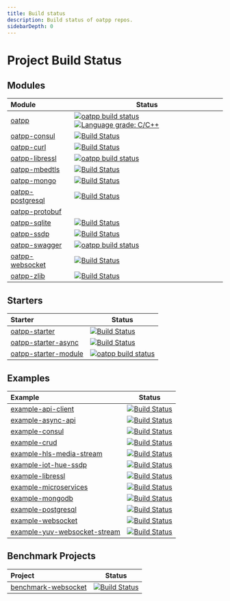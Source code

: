 ```yaml
---
title: Build status
description: Build status of oatpp repos.
sidebarDepth: 0
---
```


# Project Build Status <seo/>

## Modules

|Module|Status|
|:-----|------|
|[oatpp](https://github.com/oatpp/oatpp)|[![oatpp build status](https://dev.azure.com/lganzzzo/lganzzzo/_apis/build/status/oatpp.oatpp)](https://dev.azure.com/lganzzzo/lganzzzo/_build/latest?definitionId=1&branchName=master) [![Language grade: C/C++](https://img.shields.io/lgtm/grade/cpp/g/oatpp/oatpp.svg?logo=lgtm&logoWidth=18)](https://lgtm.com/projects/g/oatpp/oatpp/context:cpp)|
|[oatpp-consul](https://github.com/oatpp/oatpp-consul)|[![Build Status](https://dev.azure.com/lganzzzo/lganzzzo/_apis/build/status/oatpp.oatpp-consul?branchName=master)](https://dev.azure.com/lganzzzo/lganzzzo/_build/latest?definitionId=7&branchName=master)|
|[oatpp-curl](https://github.com/oatpp/oatpp-curl)|[![Build Status](https://dev.azure.com/lganzzzo/lganzzzo/_apis/build/status/oatpp.oatpp-curl?branchName=master)](https://dev.azure.com/lganzzzo/lganzzzo/_build/latest?definitionId=5&branchName=master)|
|[oatpp-libressl](https://github.com/oatpp/oatpp-libressl)|[![oatpp build status](https://dev.azure.com/lganzzzo/lganzzzo/_apis/build/status/oatpp.oatpp-libressl)](https://dev.azure.com/lganzzzo/lganzzzo/_build/latest?definitionId=3&branchName=master)|
|[oatpp-mbedtls](https://github.com/oatpp/oatpp-mbedtls)|[![Build Status](https://dev.azure.com/lganzzzo/lganzzzo/_apis/build/status/oatpp.oatpp-mbedtls?branchName=master)](https://dev.azure.com/lganzzzo/lganzzzo/_build/latest?definitionId=18&branchName=master)|
|[oatpp-mongo](https://github.com/oatpp/oatpp-mongo)|[![Build Status](https://dev.azure.com/lganzzzo/lganzzzo/_apis/build/status/oatpp.oatpp-mongo?branchName=master)](https://dev.azure.com/lganzzzo/lganzzzo/_build/latest?definitionId=26&branchName=master)|
|[oatpp-postgresql](https://github.com/oatpp/oatpp-postgresql)|[![Build Status](https://dev.azure.com/lganzzzo/lganzzzo/_apis/build/status/oatpp.oatpp-postgresql?branchName=master)](https://dev.azure.com/lganzzzo/lganzzzo/_build/latest?definitionId=31&branchName=master)|
|[oatpp-protobuf](https://github.com/oatpp/oatpp-protobuf)||
|[oatpp-sqlite](https://github.com/oatpp/oatpp-sqlite)|[![Build Status](https://dev.azure.com/lganzzzo/lganzzzo/_apis/build/status/oatpp.oatpp-sqlite?branchName=master)](https://dev.azure.com/lganzzzo/lganzzzo/_build/latest?definitionId=30&branchName=master)|
|[oatpp-ssdp](https://github.com/oatpp/oatpp-ssdp)|[![Build Status](https://dev.azure.com/lganzzzo/lganzzzo/_apis/build/status/oatpp.oatpp-ssdp?branchName=master)](https://dev.azure.com/lganzzzo/lganzzzo/_build/latest?definitionId=28&branchName=master)|
|[oatpp-swagger](https://github.com/oatpp/oatpp-swagger)|[![oatpp build status](https://dev.azure.com/lganzzzo/lganzzzo/_apis/build/status/oatpp.oatpp-swagger)](https://dev.azure.com/lganzzzo/lganzzzo/_build/latest?definitionId=2&branchName=master)|
|[oatpp-websocket](https://github.com/oatpp/oatpp-websocket)|[![Build Status](https://dev.azure.com/lganzzzo/lganzzzo/_apis/build/status/oatpp.oatpp-websocket?branchName=master)](https://dev.azure.com/lganzzzo/lganzzzo/_build/latest?definitionId=6&branchName=master)|
|[oatpp-zlib](https://github.com/oatpp/oatpp-zlib)|[![Build Status](https://dev.azure.com/lganzzzo/lganzzzo/_apis/build/status/oatpp.oatpp-zlib?branchName=master)](https://dev.azure.com/lganzzzo/lganzzzo/_build/latest?definitionId=23&branchName=master)|

## Starters

|Starter|Status|
|:------|------|
|[oatpp-starter](https://github.com/oatpp/oatpp-starter)|[![Build Status](https://dev.azure.com/lganzzzo/lganzzzo/_apis/build/status/oatpp.oatpp-starter?branchName=master)](https://dev.azure.com/lganzzzo/lganzzzo/_build/latest?definitionId=10&branchName=master)|
|[oatpp-starter-async](https://github.com/oatpp/oatpp-starter-async)|[![Build Status](https://dev.azure.com/lganzzzo/lganzzzo/_apis/build/status/oatpp.oatpp-starter-async?branchName=master)](https://dev.azure.com/lganzzzo/lganzzzo/_build/latest?definitionId=11&branchName=master)|
|[oatpp-starter-module](https://github.com/oatpp/oatpp-starter-module)|[![oatpp build status](https://dev.azure.com/lganzzzo/lganzzzo/_apis/build/status/oatpp.oatpp-starter-module)](https://dev.azure.com/lganzzzo/lganzzzo/_build/latest?definitionId=4&branchName=master)|

## Examples

|Example|Status|
|:------|------|
|[example-api-client](https://github.com/oatpp/example-api-client)|[![Build Status](https://dev.azure.com/lganzzzo/lganzzzo/_apis/build/status/oatpp.example-api-client?branchName=master)](https://dev.azure.com/lganzzzo/lganzzzo/_build/latest?definitionId=14&branchName=master)|
|[example-async-api](https://github.com/oatpp/example-async-api)|[![Build Status](https://dev.azure.com/lganzzzo/lganzzzo/_apis/build/status/oatpp.example-async-api?branchName=master)](https://dev.azure.com/lganzzzo/lganzzzo/_build/latest?definitionId=16&branchName=master)|
|[example-consul](https://github.com/oatpp/example-consul)|[![Build Status](https://dev.azure.com/lganzzzo/lganzzzo/_apis/build/status/oatpp.example-consul?branchName=master)](https://dev.azure.com/lganzzzo/lganzzzo/_build/latest?definitionId=15&branchName=master)|
|[example-crud](https://github.com/oatpp/example-crud)|[![Build Status](https://dev.azure.com/lganzzzo/lganzzzo/_apis/build/status/oatpp.example-crud?branchName=master)](https://dev.azure.com/lganzzzo/lganzzzo/_build/latest?definitionId=9&branchName=master)|
|[example-hls-media-stream](https://github.com/oatpp/example-hls-media-stream)|[![Build Status](https://dev.azure.com/lganzzzo/lganzzzo/_apis/build/status/oatpp.example-hls-media-stream?branchName=master)](https://dev.azure.com/lganzzzo/lganzzzo/_build/latest?definitionId=12&branchName=master)|
|[example-iot-hue-ssdp](https://github.com/oatpp/example-iot-hue-ssdp)|[![Build Status](https://dev.azure.com/lganzzzo/lganzzzo/_apis/build/status/oatpp.example-iot-hue-ssdp?branchName=master)](https://dev.azure.com/lganzzzo/lganzzzo/_build/latest?definitionId=29&branchName=master)|
|[example-libressl](https://github.com/oatpp/example-libressl)|[![Build Status](https://dev.azure.com/lganzzzo/lganzzzo/_apis/build/status/oatpp.example-libressl?branchName=master)](https://dev.azure.com/lganzzzo/lganzzzo/_build/latest?definitionId=13&branchName=master)|
|[example-microservices](https://github.com/oatpp/example-microservices)|[![Build Status](https://dev.azure.com/lganzzzo/lganzzzo/_apis/build/status/oatpp.example-microservices?branchName=master)](https://dev.azure.com/lganzzzo/lganzzzo/_build/latest?definitionId=22&branchName=master)|
|[example-mongodb](https://github.com/oatpp/example-mongodb)|[![Build Status](https://dev.azure.com/lganzzzo/lganzzzo/_apis/build/status/oatpp.example-mongodb?branchName=master)](https://dev.azure.com/lganzzzo/lganzzzo/_build/latest?definitionId=27&branchName=master)|
|[example-postgresql](https://github.com/oatpp/example-postgresql)|[![Build Status](https://dev.azure.com/lganzzzo/lganzzzo/_apis/build/status/oatpp.example-postgresql?branchName=master)](https://dev.azure.com/lganzzzo/lganzzzo/_build/latest?definitionId=17&branchName=master)|
|[example-websocket](https://github.com/oatpp/example-websocket)|[![Build Status](https://dev.azure.com/lganzzzo/lganzzzo/_apis/build/status/oatpp.example-websocket?branchName=master)](https://dev.azure.com/lganzzzo/lganzzzo/_build/latest?definitionId=20&branchName=master)|
|[example-yuv-websocket-stream](https://github.com/oatpp/example-yuv-websocket-stream)|[![Build Status](https://dev.azure.com/lganzzzo/lganzzzo/_apis/build/status/oatpp.example-yuv-websocket-stream?branchName=master)](https://dev.azure.com/lganzzzo/lganzzzo/_build/latest?definitionId=25&branchName=master)|

## Benchmark Projects

|Project|Status|
|:------|------|
|[benchmark-websocket](https://github.com/oatpp/benchmark-websocket)|[![Build Status](https://dev.azure.com/lganzzzo/lganzzzo/_apis/build/status/oatpp.benchmark-websocket?branchName=master)](https://dev.azure.com/lganzzzo/lganzzzo/_build/latest?definitionId=19&branchName=master)|
